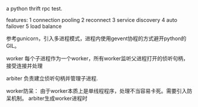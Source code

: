a python thrift rpc test.

features:
   1 connection pooling
   2 reconnect
   3 service discovery
   4 auto failover
   5 load balance


参考gunicorn，引入多进程模式，进程内使用gevent协程的方式避开python的GIL。

worker 每个子进程作为一个worker，所有worker监听父进程打开的侦听句柄，接受连接并处理

arbiter 负责建立侦听句柄并管理子进程.


worker防呆：
    由于worker本质上是单线程程序，处理不当容易卡死。需要引入防呆机制。
    arbiter生成worker进程时
   
   
